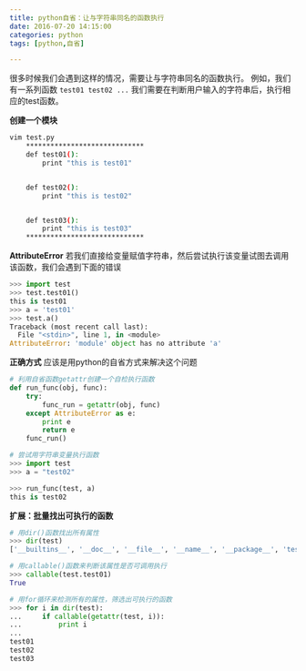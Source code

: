 ```yaml
---
title: python自省：让与字符串同名的函数执行
date: 2016-07-20 14:15:00
categories: python
tags: [python,自省]

---
```

很多时候我们会遇到这样的情况，需要让与字符串同名的函数执行。
例如，我们有一系列函数
`test01 test02 ...`
我们需要在判断用户输入的字符串后，执行相应的test函数。

**创建一个模块**
``` bash
vim test.py
	*****************************
	def test01():
		print "this is test01"


	def test02():
		print "this is test02"


	def test03():
		print "this is test03"
	*****************************
```

<!--more-->

**AttributeError**
若我们直接给变量赋值字符串，然后尝试执行该变量试图去调用该函数，我们会遇到下面的错误
``` python
>>> import test
>>> test.test01()
this is test01
>>> a = 'test01'
>>> test.a()
Traceback (most recent call last):
  File "<stdin>", line 1, in <module>
AttributeError: 'module' object has no attribute 'a'
```

**正确方式**
应该是用python的自省方式来解决这个问题
``` python
# 利用自省函数getattr创建一个自检执行函数
def run_func(obj, func):
    try:
        func_run = getattr(obj, func)
    except AttributeError as e:
        print e
        return e
    func_run()

# 尝试用字符串变量执行函数
>>> import test
>>> a = "test02"

>>> run_func(test, a)
this is test02
```

**扩展：批量找出可执行的函数**
``` python
# 用dir()函数找出所有属性
>>> dir(test)
['__builtins__', '__doc__', '__file__', '__name__', '__package__', 'test01', 'test02', 'test03']

# 用callable()函数来判断该属性是否可调用执行
>>> callable(test.test01)
True

# 用for循环来检测所有的属性，筛选出可执行的函数
>>> for i in dir(test):
...     if callable(getattr(test, i)):
...         print i
...
test01
test02
test03
```